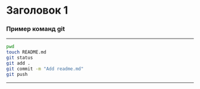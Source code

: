 # Заголовок 1

### Пример команд **git**

---

```bash
pwd
touch README.md
git status
git add .
git commit -m "Add readme.md"
git push
```

---